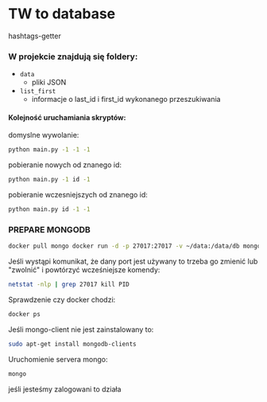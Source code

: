 # TW to database

hashtags-getter

### W projekcie znajdują się foldery:
*  ```data```
   *  pliki JSON
*  ```list_first```
   *  informacje o last_id i first_id wykonanego przeszukiwania


#### Kolejność uruchamiania skryptów:
domyslne wywolanie:
```sh
python main.py -1 -1 -1
```

pobieranie nowych od znanego id:
```sh
python main.py -1 id -1
```

pobieranie wczesniejszych od znanego id:
```sh
python main.py id -1 -1
```

### PREPARE MONGODB

```sh
docker pull mongo docker run -d -p 27017:27017 -v ~/data:/data/db mongo
```

Jeśli wystąpi komunikat, że dany port jest używany to trzeba go zmienić lub "zwolnić" i powtórzyć wcześniejsze komendy:
```sh
netstat -nlp | grep 27017 kill PID
```

Sprawdzenie czy docker chodzi:
```sh
docker ps
```

Jeśli mongo-client nie jest zainstalowany to:
```sh
sudo apt-get install mongodb-clients
```

Uruchomienie servera mongo:
```sh
mongo
```

jeśli jesteśmy zalogowani to działa
